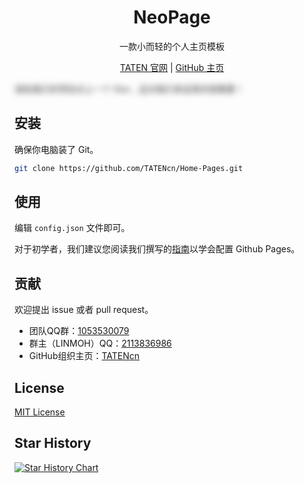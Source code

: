 <style>
.spoiler-pretty {
  color: transparent;
  background-color: transparent;
  text-shadow: 0 0 10px rgba(0,0,0,0.8);
  transition: all 0.3s ease;
  cursor: pointer;
  user-select: none;
  filter: blur(2px);
}
.spoiler-pretty:hover {
  color: #fff;
  text-shadow: none;
  filter: none;
}
</style>

<div id="title" align=center>

# NeoPage

一款小而轻的个人主页模板

[TATEN 官网](https://taten.xyz) | [GitHub 主页](https://github.com/tatencn)

</div>

<span class="spoiler-pretty">请给我们的项目点上一个 Star，这对我们来说真的很重要！
</span>


## 安装

确保你电脑装了 Git。

```bash
git clone https://github.com/TATENcn/Home-Pages.git
```

## 使用

编辑 `config.json` 文件即可。

对于初学者，我们建议您阅读我们撰写的[指南](https://github.com/TATENcn/Home-Pages/blob/main/HowToDeployToGithubPages.md)以学会配置 Github Pages。

## 贡献

欢迎提出 issue 或者 pull request。

- 团队QQ群：[1053530079](https://qm.qq.com/q/avrIV2uiwo)  
- 群主（LINMOH）QQ：[2113836986](https://qm.qq.com/q/NeWTRiJRaG)
- GitHub组织主页：[TATENcn](https://github.com/TATENcn)

## License

[MIT License](LICENSE)

## Star History

[![Star History Chart](https://api.star-history.com/svg?repos=TATENcn/Home-Pages&type=Date)](https://star-history.com/#dmego/home.github.io&Date)
